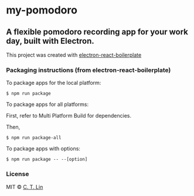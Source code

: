 # my-pomodoro
## A flexible pomodoro recording app for your work day, built with Electron.

This project was created with [electron-react-boilerplate](https://github.com/chentsulin/electron-react-boilerplate)

### Packaging instructions (from electron-react-boilerplate)

To package apps for the local platform:

```
$ npm run package
```

To package apps for all platforms:

First, refer to Multi Platform Build for dependencies.

Then,

```
$ npm run package-all
```

To package apps with options:

```
$ npm run package -- --[option]
```

### License
MIT © [C. T. Lin](https://github.com/chentsulin)
